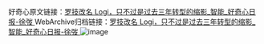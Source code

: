 好奇心原文链接：[罗技改名 Logi，只不过是过去三年转型的缩影_智能_好奇心日报-徐弢 ](https://www.qdaily.com/articles/11897.html)
WebArchive归档链接：[罗技改名 Logi，只不过是过去三年转型的缩影_智能_好奇心日报-徐弢 ](http://web.archive.org/web/20160421071342/http://www.qdaily.com:80/articles/11897.html)
![image](http://ww3.sinaimg.cn/large/007d5XDply1g3wbd1j7qfj30u051re81)